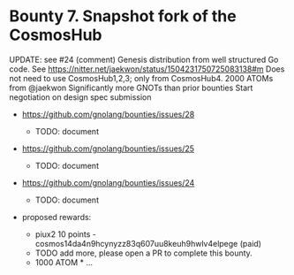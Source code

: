 # Bounty 7. Snapshot fork of the CosmosHub

UPDATE: see #24 (comment)
Genesis distribution from well structured Go code.
See https://nitter.net/jaekwon/status/1504231750725083138#m
Does not need to use CosmosHub1,2,3; only from CosmosHub4.
2000 ATOMs from @jaekwon
Significantly more GNOTs than prior bounties
Start negotiation on design spec submission

 * https://github.com/gnolang/bounties/issues/28
   - TODO: document

 * https://github.com/gnolang/bounties/issues/25
   - TODO: document

 * https://github.com/gnolang/bounties/issues/24
   - TODO: document

 * proposed rewards:
   - piux2 10 points - cosmos14da4n9hcynyzz83q607uu8keuh9hwlv4elpege (paid)
   - TODO add more, please open a PR to complete this bounty.
   - 1000 ATOM * ...
